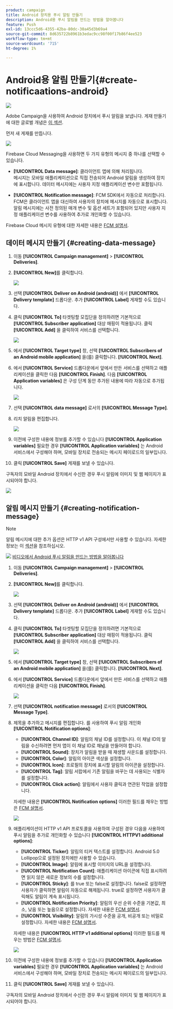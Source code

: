 ```yaml
---
product: campaign
title: Android 장치용 푸시 알림 만들기
description: Android용 푸시 알림을 만드는 방법을 알아봅니다
feature: Push
exl-id: 13ccc5d6-4355-42ba-80dc-30a45d3b69a4
source-git-commit: 8d635722b8961b3edac9cc98f00f17b86f4ee523
workflow-type: tm+mt
source-wordcount: '715'
ht-degree: 1%

---
```


# Android용 알림 만들기{#create-notificaations-android}

![](../../assets/v7-only.svg)

Adobe Campaign을 사용하여 Android 장치에서 푸시 알림을 보냅니다. 게재 만들기에 대한 글로벌 개념은 [이 섹션](steps-about-delivery-creation-steps.md).

먼저 새 게재를 만듭니다.

![](assets/nmac_delivery_1.png)

Firebase Cloud Messaging을 사용하면 두 가지 유형의 메시지 중 하나를 선택할 수 있습니다.

* **[!UICONTROL Data message]**: 클라이언트 앱에 의해 처리됩니다.
   <br>메시지는 모바일 애플리케이션으로 직접 전송되어 Android 알림을 생성하여 장치에 표시합니다. 데이터 메시지에는 사용자 지정 애플리케이션 변수만 포함됩니다.

* **[!UICONTROL Notification message]**: FCM SDK에서 자동으로 처리합니다.
   <br> FCM은 클라이언트 앱을 대신하여 사용자의 장치에 메시지를 자동으로 표시합니다. 알림 메시지에는 사전 정의된 매개 변수 및 옵션 세트가 포함되어 있지만 사용자 지정 애플리케이션 변수를 사용하여 추가로 개인화할 수 있습니다.

Firebase Cloud 메시지 유형에 대한 자세한 내용은 [FCM 설명서](https://firebase.google.com/docs/cloud-messaging/concept-options#notifications_and_data_messages).

## 데이터 메시지 만들기 {#creating-data-message}

1. 이동 **[!UICONTROL Campaign management]** > **[!UICONTROL Deliveries]**.

1. **[!UICONTROL New]**&#x200B;를 클릭합니다.

   ![](assets/nmac_android_3.png)

1. 선택 **[!UICONTROL Deliver on Android (android)]** 에서 **[!UICONTROL Delivery template]** 드롭다운. 추가 **[!UICONTROL Label]** 게재할 수도 있습니다.

1. 클릭 **[!UICONTROL To]** 타겟팅할 모집단을 정의하려면 기본적으로 **[!UICONTROL Subscriber application]** 대상 매핑이 적용됩니다. 클릭 **[!UICONTROL Add]** 을 클릭하여 서비스를 선택합니다.

   ![](assets/nmac_android_7.png)

1. 에서 **[!UICONTROL Target type]** 창, 선택 **[!UICONTROL Subscribers of an Android mobile application]** 을(를) 클릭합니다. **[!UICONTROL Next]**.

1. 에서 **[!UICONTROL Service]** 드롭다운에서 앞에서 만든 서비스를 선택하고 애플리케이션을 클릭한 다음 **[!UICONTROL Finish]**.
다음 **[!UICONTROL Application variables]** 은 구성 단계 동안 추가된 내용에 따라 자동으로 추가됩니다.

   ![](assets/nmac_android_6.png)

1. 선택 **[!UICONTROL data message]** 로서의 **[!UICONTROL Message Type]**.

1. 리치 알림을 편집합니다.

   ![](assets/nmac_android_5.png)

1. 이전에 구성한 내용에 정보를 추가할 수 있습니다 **[!UICONTROL Application variables]** 필요한 경우 **[!UICONTROL Application variables]** 는 Android 서비스에서 구성해야 하며, 모바일 장치로 전송되는 메시지 페이로드의 일부입니다.

1. 클릭 **[!UICONTROL Save]** 게재를 보낼 수 있습니다.

구독자의 모바일 Android 장치에서 수신한 경우 푸시 알림에 이미지 및 웹 페이지가 표시되어야 합니다.

![](assets/nmac_android_4.png)

## 알림 메시지 만들기 {#creating-notification-message}

>[!NOTE]
>
>알림 메시지에 대한 추가 옵션은 HTTP v1 API 구성에서만 사용할 수 있습니다. 자세한 정보는 이 [섹션](configuring-the-mobile-application-android.md#android-service-httpv1)을 참조하십시오.

![](assets/do-not-localize/how-to-video.png) [비디오에서 Android 푸시 알림을 만드는 방법을 알아봅니다](https://experienceleague.adobe.com/docs/campaign-classic-learn/getting-started-with-push-notifications-for-android/configuring-and-sending-push-notifications.html?lang=en#additional-resources)

1. 이동 **[!UICONTROL Campaign management]** > **[!UICONTROL Deliveries]**.

1. **[!UICONTROL New]**&#x200B;를 클릭합니다.

   ![](assets/nmac_android_3.png)

1. 선택 **[!UICONTROL Deliver on Android (android)]** 에서 **[!UICONTROL Delivery template]** 드롭다운. 추가 **[!UICONTROL Label]** 게재할 수도 있습니다.

1. 클릭 **[!UICONTROL To]** 타겟팅할 모집단을 정의하려면 기본적으로 **[!UICONTROL Subscriber application]** 대상 매핑이 적용됩니다. 클릭 **[!UICONTROL Add]** 을 클릭하여 서비스를 선택합니다.

   ![](assets/nmac_android_7.png)

1. 에서 **[!UICONTROL Target type]** 창, 선택 **[!UICONTROL Subscribers of an Android mobile application]** 을(를) 클릭합니다. **[!UICONTROL Next]**.

1. 에서 **[!UICONTROL Service]** 드롭다운에서 앞에서 만든 서비스를 선택하고 애플리케이션을 클릭한 다음 **[!UICONTROL Finish]**.

   ![](assets/nmac_android_6.png)

1. 선택 **[!UICONTROL notification message]** 로서의 **[!UICONTROL Message Type]**.

1. 제목을 추가하고 메시지를 편집합니다. 를 사용하여 푸시 알림 개인화 **[!UICONTROL Notification options]**:

   * **[!UICONTROL Channel ID]**: 알림의 채널 ID를 설정합니다. 이 채널 ID의 알림을 수신하려면 먼저 앱이 이 채널 ID로 채널을 만들어야 합니다.
   * **[!UICONTROL Sound]**: 장치가 알림을 받을 때 재생할 사운드를 설정합니다.
   * **[!UICONTROL Color]**: 알림의 아이콘 색상을 설정합니다.
   * **[!UICONTROL Icon]**: 프로필의 장치에 표시할 알림의 아이콘을 설정합니다.
   * **[!UICONTROL Tag]**: 알림 서랍에서 기존 알림을 바꾸는 데 사용되는 식별자를 설정합니다.
   * **[!UICONTROL Click action]**: 알림에서 사용자 클릭과 연관된 작업을 설정합니다.

   자세한 내용은 **[!UICONTROL Notification options]** 이러한 필드를 채우는 방법은 [FCM 설명서](https://firebase.google.com/docs/reference/fcm/rest/v1/projects.messages#androidnotification).

   ![](assets/nmac_android_8.png)

1. 애플리케이션이 HTTP v1 API 프로토콜을 사용하여 구성된 경우 다음을 사용하여 푸시 알림을 추가로 개인화할 수 있습니다 **[!UICONTROL HTTPV1 additional options]**:

   * **[!UICONTROL Ticker]**: 알림의 티커 텍스트를 설정합니다. Android 5.0 Lollipop으로 설정된 장치에만 사용할 수 있습니다.
   * **[!UICONTROL Image]**: 알림에 표시할 이미지의 URL을 설정합니다.
   * **[!UICONTROL Notification Count]**: 애플리케이션 아이콘에 직접 표시하려면 읽지 않은 새로운 정보의 수를 설정합니다.
   * **[!UICONTROL Sticky]**: 를 true 또는 false로 설정합니다. false로 설정하면 사용자가 클릭하면 알림이 자동으로 해제됩니다. true로 설정하면 사용자가 클릭해도 알림이 계속 표시됩니다.
   * **[!UICONTROL Notification Priority]**: 알림의 우선 순위 수준을 기본값, 최소, 낮음 또는 높음으로 설정합니다. 자세한 내용은 [FCM 설명서](https://firebase.google.com/docs/reference/fcm/rest/v1/projects.messages#NotificationPriority).
   * **[!UICONTROL Visibility]**: 알림의 가시성 수준을 공개, 비공개 또는 비밀로 설정합니다. 자세한 내용은 [FCM 설명서](https://firebase.google.com/docs/reference/fcm/rest/v1/projects.messages#visibility).

   자세한 내용은 **[!UICONTROL HTTP v1 additional options]** 이러한 필드를 채우는 방법은 [FCM 설명서](https://firebase.google.com/docs/reference/fcm/rest/v1/projects.messages#androidnotification).

   ![](assets/nmac_android_9.png)

1. 이전에 구성한 내용에 정보를 추가할 수 있습니다 **[!UICONTROL Application variables]** 필요한 경우 **[!UICONTROL Application variables]** 는 Android 서비스에서 구성해야 하며, 모바일 장치로 전송되는 메시지 페이로드의 일부입니다.

1. 클릭 **[!UICONTROL Save]** 게재를 보낼 수 있습니다.

구독자의 모바일 Android 장치에서 수신한 경우 푸시 알림에 이미지 및 웹 페이지가 표시되어야 합니다.
